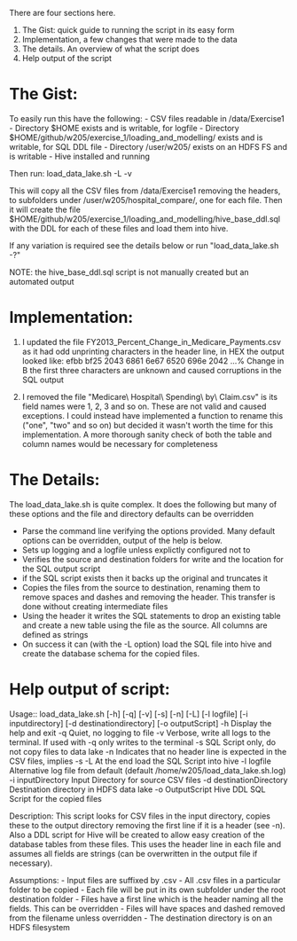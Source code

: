 There are four sections here.
1. The Gist: quick guide to running the script in its easy form
2. Implementation, a few changes that were made to the data
3. The details.  An overview of what the script does
4. Help output of the script


The Gist:
=========
To easily run this have the following:
	- CSV files readable in /data/Exercise1
	- Directory $HOME exists and is writable, for logfile
	- Directory $HOME/github/w205/exercise_1/loading_and_modelling/ exists and is 
		writable, for SQL DDL file
	- Directory /user/w205/ exists on an HDFS FS and is writable
	- Hive installed and running

Then run:
	load_data_lake.sh -L -v

This will copy all the CSV files from /data/Exercise1 removing the headers, to subfolders
under /user/w205/hospital_compare/, one for each file.  Then it will create the file
$HOME/github/w205/exercise_1/loading_and_modelling/hive_base_ddl.sql with the DDL
for each of these files and load them into hive.

If any variation is required see the details below or run "load_data_lake.sh -?"

NOTE: the hive_base_ddl.sql script is not manually created but an automated output


Implementation:
==============

1. I updated the file FY2013_Percent_Change_in_Medicare_Payments.csv as it had odd 
unprinting characters in the header line, in HEX the output looked like:
efbb bf25 2043 6861 6e67 6520 696e 2042  ...% Change in B
the first three characters are unknown and caused corruptions in the SQL output

2. I removed the file "Medicare\ Hospital\ Spending\ by\ Claim.csv" is its field
names were 1, 2, 3 and so on.  These are not valid and caused exceptions.  I could
instead have implemented a function to rename this ("one", "two" and so on) but
decided it wasn't worth the time for this implementation.  A more thorough sanity
check of both the table and column names would be necessary for completeness


The Details:
============
The load_data_lake.sh is quite complex.  It does the following but many of these
options and the file and directory defaults can be overridden
- Parse the command line verifying the options provided.  Many default options can
	be overridden, output of the help is below.
- Sets up logging and a logfile unless explictly configured not to
- Verifies the source and destination folders for write and the location for the SQL
	output script
- if the SQL script exists then it backs up the original and truncates it
- Copies the files from the source to destination, renaming them to remove spaces and
	dashes and removing the header.  This transfer is done without creating 
	intermediate files
- Using the header it writes the SQL statements to drop an existing table and create 
	a new table using the file as the source.  All columns are defined as strings
- On success it can (with the -L option) load the SQL file into hive and create the
	database schema for the copied files.


Help output of script:
=======================
Usage:: load_data_lake.sh [-h] [-q] [-v] [-s] [-n] [-L] [-l logfile] [-i inputdirectory] [-d destinationdirectory] [-o outputScript]
                 -h              Display the help and exit
                 -q              Quiet, no logging to file
                 -v              Verbose, write all logs to the terminal.  If used with -q only writes to the terminal
                 -s              SQL Script only, do not copy files to data lake
                 -n              Indicates that no header line is expected in the CSV files, implies -s
                 -L              At the end load the SQL Script into hive
                 -l logfile      Alternative log file from default (default /home/w205/load_data_lake.sh.log)
                 -i inputDirectory       Input Directory for source CSV files
                 -d destinationDirectory         Destination directory in HDFS data lake
                 -o OutputScript         Hive DDL SQL Script for the copied files

Description: This script looks for CSV files in the input directory, copies these
to the output directory removing the first line if it is a header (see -n).  Also a DDL script for Hive
will be created to allow easy creation of the database tables from these files.  This uses the header line
in each file and assumes all fields are strings (can be overwritten in the output file if necessary).

Assumptions:
         - Input files are suffixed by .csv
         - All .csv files in a particular folder to be copied
         - Each file will be put in its own subfolder under the root destination folder
         - Files have a first line which is the header naming all the fields.  This can be overridden
         - Files will have spaces and dashed removed from the filename unless overridden
         - The destination directory is on an HDFS filesystem

